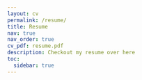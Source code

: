```yaml
---
layout: cv
permalink: /resume/
title: Resume
nav: true
nav_order: true
cv_pdf: resume.pdf
description: Checkout my resume over here
toc:
  sidebar: true
---
```

